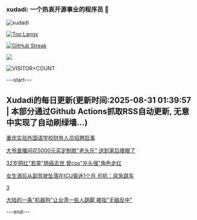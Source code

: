### xudadi: 一个热衷开源事业的程序员 👋

![xudadi](https://github-readme-stats-git-masterorgs-github-readme-stats-team.vercel.app/api?username=xudadi)

[![Top Langs](https://github-readme-stats.vercel.app/api/top-langs/?username=xudadi)](https://github.com/anuraghazra/github-readme-stats)

[![GitHub Streak](https://streak-stats.demolab.com?user=xudadi&locale=zh_Hans)](https://git.io/streak-stats)

![](https://raw.githubusercontent.com/xudadi/xudadi/main/assets/github-contribution-grid-snake.svg)

![VISITOR+COUNT](https://komarev.com/ghpvc/?username=xudadi&label=VISITOR+COUNT)


---start---

## Xudadi的每日更新(更新时间:2025-08-31 01:39:57 | 本部分通过Github Actions抓取RSS自动更新, 无意中实现了自动刷绿墙...)

[重庆实验外国语学校财务人员招聘启事](https://www.gongkaoleida.com/article/2595583)

[大爷直播间花5000元买定制款"老头乐" 送到家后傻眼了](https://m.163.com/news/article/K85JBGRF05149FJ6.html)

[32岁网红"若童"肠癌去世 曾cos"光头强"角色走红](https://m.163.com/news/article/K87D8H3L051492T3.html)

[女生酒后从副驾驶坠落在ICU昏迷1个月 司机：尿急跳车](https://m.163.com/news/article/K875694I053469LG.html)

[3](https://m.163.com/touch/news/sub/domestic)

[大陆的一条"机器狗"让台湾一些人跳脚 被指"无脑反中"](https://m.163.com/news/article/K85MAU6C05504DOQ.html)

---end---
